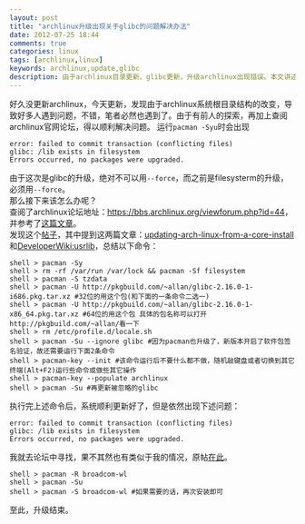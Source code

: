 ```yaml
---
layout: post
title: "archlinux升级出现关于glibc的问题解决办法"
date: 2012-07-25 18:44
comments: true
categories: linux
tags: [archlinux,linux]
keywords: archlinux,update,glibc
description: 由于archlinux目录更新，glibc更新，升级archlinux出现错误。本文讲述了此次升级出现问题的解决方法。
---
```

好久没更新archlinux，今天更新，发现由于archlinux系统根目录结构的改变，导致好多人遇到问题，不错，笔者必然也遇到了。由于有前人的探索，再加上查阅archlinux官网论坛，得以顺利解决问题。
运行`pacman -Syu`时会出现   
```
error: failed to commit transaction (conflicting files)
glibc: /lib exists in filesystem
Errors occurred, no packages were upgraded.
```   
由于这次是glibc的升级，绝对不可以用`--force`，而之前是filesysterm的升级，必须用`--force`。   
那么接下来该怎么办呢？   
查阅了archlinux论坛地址：<https://bbs.archlinux.org/viewforum.php?id=44>，并参考了[这篇文章](http://www.j927.net/arch/archlinux%E5%8D%87%E7%BA%A7%E5%A4%B1%E8%B4%A5%E9%97%AE%E9%A2%98%E8%A7%A3%E5%86%B3%E8%AE%B0%E5%BD%95.html)。      
发现这个[帖子](https://bbs.archlinux.org/viewtopic.php?id=145186)，其中提到这两篇文章：[updating-arch-linux-from-a-core-install](http://allanmcrae.com/2012/07/updating-arch-linux-from-a-core-install/) 和[DeveloperWiki:usrlib](https://wiki.archlinux.org/index.php/DeveloperWiki:usrlib)，总结以下命令：   
<!--more-->   
```
shell > pacman -Sy
shell > rm -rf /var/run /var/lock && pacman -Sf filesystem
shell > pacman -S tzdata
shell > pacman -U http://pkgbuild.com/~allan/glibc-2.16.0-1-i686.pkg.tar.xz #32位的用这个包(和下面的一条命令二选一)
shell > pacman -U http://pkgbuild.com/~allan/glibc-2.16.0-1-x86_64.pkg.tar.xz #64位的用这个包 具体的包名称可以打开http://pkgbuild.com/~allan/看一下
shell > rm /etc/profile.d/locale.sh
shell > pacman -Su --ignore glibc #因为pacman也升级了，新版本开启了软件包签名验证，故还需要运行下面2条命令
shell > pacman-key --init #该命令运行后不要什么都不做，随机敲键盘或者切换到其它终端(Alt+F2)运行些命令或做些其它操作
shell > pacman-key --populate archlinux
shell > pacman -Su #再更新被忽略的glibc
```
执行完上述命令后，系统顺利更新好了，但是依然出现下述问题：   
```
error: failed to commit transaction (conflicting files)
glibc: /lib exists in filesystem
Errors occurred, no packages were upgraded.
```   
我就去论坛中寻找，果不其然也有类似于我的情况，原帖[在此](http://bbs.archbang.org/viewtopic.php?pid=16509)。
```
shell > pacman -R broadcom-wl
shell > pacman -Su
shell > pacman -S broadcom-wl #如果需要的话，再次安装即可
```
至此，升级结束。  
<br />


